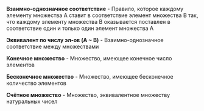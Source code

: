 **Взаимно-однозначное соответствие** - Правило, которое каждому элементу множества A ставит в соответствие элемент множества B так, что каждому элементу множества B оказывается поставлен в соответствие один и только один элемент множества A

**Эквивалент по числу эл-ов (A ~ B)** - Взаимно-однозначное соответствие между множествами 

**Конечное множество** - Множество, имеющее конечное число элементов

**Бесконечное множество** - Множество, имеющее бесконечное количество элементов

**Счётное множество** - Множество, эквивалентное множеству натуральных чисел

